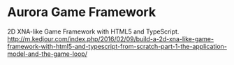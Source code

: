 # Aurora Game Framework
2D XNA-like Game Framework with HTML5 and TypeScript.
http://m.kedjour.com/index.php/2016/02/09/build-a-2d-xna-like-game-framework-with-html5-and-typescript-from-scratch-part-1-the-application-model-and-the-game-loop/
